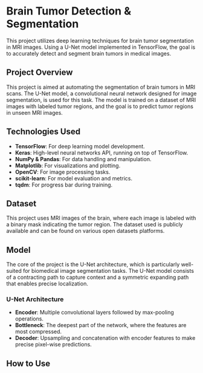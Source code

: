 # Brain Tumor Detection & Segmentation 

This project utilizes deep learning techniques for brain tumor segmentation in MRI images. Using a U-Net model implemented in TensorFlow, the goal is to accurately detect and segment brain tumors in medical images.

## Project Overview

This project is aimed at automating the segmentation of brain tumors in MRI scans. The U-Net model, a convolutional neural network designed for image segmentation, is used for this task. The model is trained on a dataset of MRI images with labeled tumor regions, and the goal is to predict tumor regions in unseen MRI images.

## Technologies Used

- **TensorFlow**: For deep learning model development.
- **Keras**: High-level neural networks API, running on top of TensorFlow.
- **NumPy & Pandas**: For data handling and manipulation.
- **Matplotlib**: For visualizations and plotting.
- **OpenCV**: For image processing tasks.
- **scikit-learn**: For model evaluation and metrics.
- **tqdm**: For progress bar during training.

## Dataset

This project uses MRI images of the brain, where each image is labeled with a binary mask indicating the tumor region. The dataset used is publicly available and can be found on various open datasets platforms.

## Model

The core of the project is the U-Net architecture, which is particularly well-suited for biomedical image segmentation tasks. The U-Net model consists of a contracting path to capture context and a symmetric expanding path that enables precise localization.

### U-Net Architecture
- **Encoder**: Multiple convolutional layers followed by max-pooling operations.
- **Bottleneck**: The deepest part of the network, where the features are most compressed.
- **Decoder**: Upsampling and concatenation with encoder features to make precise pixel-wise predictions.

## How to Use



